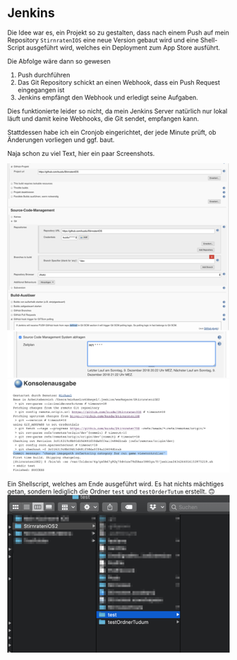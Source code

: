 # Jenkins

Die Idee war es, ein Projekt so zu gestalten, dass nach einem Push auf mein Repository `StirnratenIOS` eine neue Version gebaut wird und eine Shell-Script ausgeführt wird, welches ein Deployment zum App Store ausführt. 

Die Abfolge wäre dann so gewesen
1. Push durchführen
2. Das Git Repository schickt an einen Webhook, dass ein Push Request eingegangen ist
3. Jenkins empfängt den Webhook und erledigt seine Aufgaben.

Dies funktionierte leider so nicht, da mein Jenkins Server natürlich nur lokal läuft und damit keine Webhooks, die Git sendet, empfangen kann. 

Stattdessen habe ich ein Cronjob eingerichtet, der jede Minute prüft, ob Änderungen vorliegen und ggf. baut. 

Naja schon zu viel Text, hier ein paar Screenshots. 

![config](images/config.png "config")
![cronjob](images/cronjob.png "cronjob")
![build](images/build.png "build")

Ein Shellscript, welches am Ende ausgeführt wird. Es hat nichts mächtiges getan, sondern lediglich die Ordner `test` und `testOrderTutum` erstellt. 🙃
![shellScript](images/shellScript.png "shellScript")

